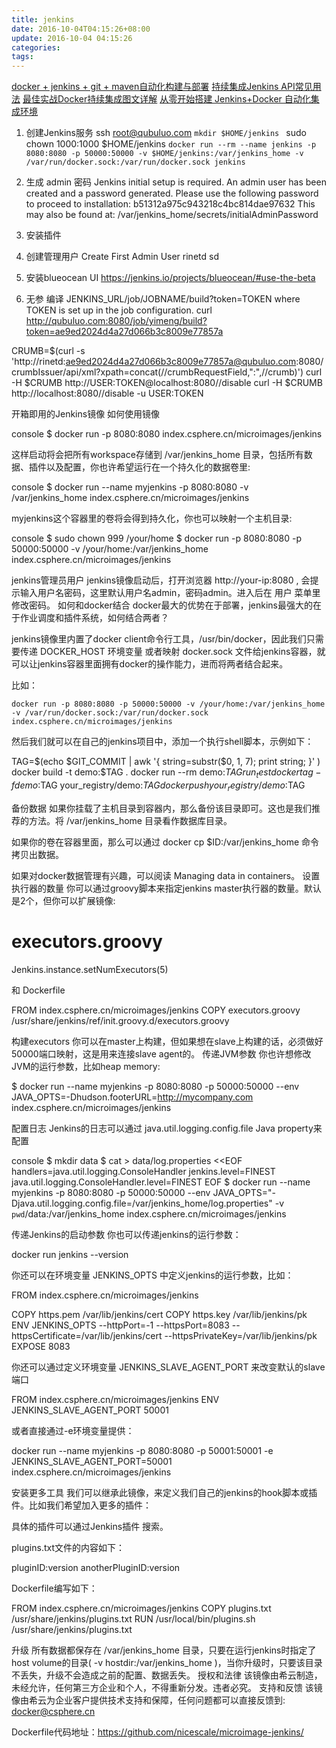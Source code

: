 ```yaml
---
title: jenkins
date: 2016-10-04T04:15:26+08:00
update: 2016-10-04 04:15:26
categories:
tags:
---
```

[docker + jenkins + git + maven自动化构建与部署](http://www.lxy520.net/2016/04/16/docker-jenkins-git-mavenzi-dong-hua-gou-jian-yu-bu-shu/)
[持续集成Jenkins API常见用法](http://www.open-open.com/lib/view/open1392038254785.html)
[最佳实战Docker持续集成图文详解](http://cloud.51cto.com/art/201507/485900.htm)
[从零开始搭建 Jenkins+Docker 自动化集成环境 ](https://blog.c.163.com/2016/09/244/)
1. 创建Jenkins服务
ssh root@qubuluo.com
`mkdir $HOME/jenkins `
sudo chown 1000:1000 $HOME/jenkins
`docker run --rm --name jenkins -p 8080:8080 -p 50000:50000 -v $HOME/jenkins:/var/jenkins_home -v /var/run/docker.sock:/var/run/docker.sock jenkins`

2. 生成 admin 密码
Jenkins initial setup is required. An admin user has been created and a password generated.
Please use the following password to proceed to installation:
b51312a975c943218c4bc814dae97632
This may also be found at: /var/jenkins_home/secrets/initialAdminPassword
3. 安装插件
4. 创建管理用户
Create First Admin User
rinetd  sd

5. 安装blueocean UI
https://jenkins.io/projects/blueocean/#use-the-beta


6. 无参 编译
JENKINS_URL/job/JOBNAME/build?token=TOKEN where TOKEN is set up in the job configuration.
curl http://qubuluo.com:8080/job/yimeng/build?token=ae9ed2024d4a27d066b3c8009e77857a


CRUMB=$(curl -s 'http://rinetd:ae9ed2024d4a27d066b3c8009e77857a@qubuluo.com:8080/crumbIssuer/api/xml?xpath=concat(//crumbRequestField,":",//crumb)')
curl -H $CRUMB http://USER:TOKEN@localhost:8080/<jobname>/disable
curl -H $CRUMB http://localhost:8080/<jobname>/disable -u USER:TOKEN




开箱即用的Jenkins镜像
如何使用镜像

console
$ docker run -p 8080:8080 index.csphere.cn/microimages/jenkins

这样启动将会把所有workspace存储到 /var/jenkins_home 目录，包括所有数据、插件以及配置，你也许希望运行在一个持久化的数据卷里:

console
$ docker run --name myjenkins -p 8080:8080 -v /var/jenkins_home index.csphere.cn/microimages/jenkins


myjenkins这个容器里的卷将会得到持久化，你也可以映射一个主机目录:

console
$ sudo chown 999 /your/home
$ docker run -p 8080:8080 -p 50000:50000 -v /your/home:/var/jenkins_home index.csphere.cn/microimages/jenkins


jenkins管理员用户
jenkins镜像启动后，打开浏览器 http://your-ip:8080 , 会提示输入用户名密码，这里默认用户名admin，密码admin。进入后在 用户 菜单里修改密码。
如何和docker结合
docker最大的优势在于部署，jenkins最强大的在于作业调度和插件系统，如何结合两者？

jenkins镜像里内置了docker client命令行工具，/usr/bin/docker，因此我们只需要传递 DOCKER_HOST 环境变量 或者映射 docker.sock 文件给jenkins容器，就可以让jenkins容器里面拥有docker的操作能力，进而将两者结合起来。

比如：

`docker run -p 8080:8080 -p 50000:50000 -v /your/home:/var/jenkins_home -v /var/run/docker.sock:/var/run/docker.sock index.csphere.cn/microimages/jenkins`


然后我们就可以在自己的jenkins项目中，添加一个执行shell脚本，示例如下：

TAG=$(echo $GIT_COMMIT | awk  '{ string=substr($0, 1, 7); print string; }' )
docker build -t demo:$TAG .
docker run --rm demo:$TAG run_test
docker tag -f demo:$TAG your_registry/demo:$TAG
docker push your_registry/demo:$TAG


备份数据
如果你挂载了主机目录到容器内，那么备份该目录即可。这也是我们推荐的方法。将 /var/jenkins_home 目录看作数据库目录。

如果你的卷在容器里面，那么可以通过 docker cp $ID:/var/jenkins_home 命令拷贝出数据。

如果对docker数据管理有兴趣，可以阅读 Managing data in containers。
设置执行器的数量
你可以通过groovy脚本来指定jenkins master执行器的数量。默认是2个，但你可以扩展镜像:

# executors.groovy
Jenkins.instance.setNumExecutors(5)


和 Dockerfile

FROM index.csphere.cn/microimages/jenkins
COPY executors.groovy /usr/share/jenkins/ref/init.groovy.d/executors.groovy


构建executors
你可以在master上构建，但如果想在slave上构建的话，必须做好50000端口映射，这是用来连接slave agent的。
传递JVM参数
你也许想修改JVM的运行参数，比如heap memory:

$ docker run --name myjenkins -p 8080:8080 -p 50000:50000 --env JAVA_OPTS=-Dhudson.footerURL=http://mycompany.com index.csphere.cn/microimages/jenkins


配置日志
Jenkins的日志可以通过 java.util.logging.config.file Java property来配置

console
$ mkdir data
$ cat > data/log.properties <<EOF
handlers=java.util.logging.ConsoleHandler
jenkins.level=FINEST
java.util.logging.ConsoleHandler.level=FINEST
EOF
$ docker run --name myjenkins -p 8080:8080 -p 50000:50000 --env JAVA_OPTS="-Djava.util.logging.config.file=/var/jenkins_home/log.properties" -v `pwd`/data:/var/jenkins_home index.csphere.cn/microimages/jenkins


传递Jenkins的启动参数
你也可以传递jenkins的运行参数：

docker run jenkins --version


你还可以在环境变量 JENKINS_OPTS 中定义jenkins的运行参数，比如：

FROM index.csphere.cn/microimages/jenkins

COPY https.pem /var/lib/jenkins/cert
COPY https.key /var/lib/jenkins/pk
ENV JENKINS_OPTS --httpPort=-1 --httpsPort=8083 --httpsCertificate=/var/lib/jenkins/cert --httpsPrivateKey=/var/lib/jenkins/pk
EXPOSE 8083


你还可以通过定义环境变量 JENKINS_SLAVE_AGENT_PORT 来改变默认的slave端口

FROM index.csphere.cn/microimages/jenkins
ENV JENKINS_SLAVE_AGENT_PORT 50001


或者直接通过-e环境变量提供：

docker run --name myjenkins -p 8080:8080 -p 50001:50001 -e JENKINS_SLAVE_AGENT_PORT=50001 index.csphere.cn/microimages/jenkins


安装更多工具
我们可以继承此镜像，来定义我们自己的jenkins的hook脚本或插件。比如我们希望加入更多的插件：

具体的插件可以通过Jenkins插件 搜索。

plugins.txt文件的内容如下：

pluginID:version
anotherPluginID:version


Dockerfile编写如下：

FROM index.csphere.cn/microimages/jenkins
COPY plugins.txt /usr/share/jenkins/plugins.txt
RUN /usr/local/bin/plugins.sh /usr/share/jenkins/plugins.txt


升级
所有数据都保存在 /var/jenkins_home 目录，只要在运行jenkins时指定了host volume的目录( -v hostdir:/var/jenkins_home )，当你升级时，只要该目录不丢失，升级不会造成之前的配置、数据丢失。
授权和法律
该镜像由希云制造，未经允许，任何第三方企业和个人，不得重新分发。违者必究。
支持和反馈
该镜像由希云为企业客户提供技术支持和保障，任何问题都可以直接反馈到: docker@csphere.cn

Dockerfile代码地址：https://github.com/nicescale/microimage-jenkins/
